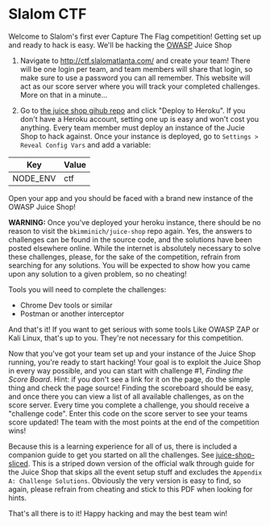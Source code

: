 # Slalom CTF

Welcome to Slalom's first ever Capture The Flag competition!  Getting set up and ready to hack is easy.  We'll be hacking the [OWASP](https://www.owasp.org) Juice Shop

1) Navigate to http://ctf.slalomatlanta.com/ and create your team!  There will be one login per team, and team members will share that login, so make sure to use a password you can all remember. This website will act as our score server where you will track your completed challenges.  More on that in a minute...

2) Go to [the juice shop gihub repo](https://github.com/bkimminich/juice-shop#deploy-on-heroku-free-0month-dyno) and click "Deploy to Heroku".  If you don't have a Heroku account, setting one up is easy and won't cost you anything.  Every team member must deploy an instance of the Jucie Shop to hack against.  Once your instance is deployed, go to `Settings > Reveal Config Vars` and add a variable:

Key | Value
------------ | -------------
NODE_ENV | ctf

Open your app and you should be faced with a brand new instance of the OWASP Juice Shop! 

**WARNING:**  Once you've deployed your heroku instance, there should be no reason to visit the `bkimminich/juice-shop` repo again.  Yes, the answers to challenges can be found in the source code, and the solutions have been posted elsewhere online.  While the internet is absolutely necessary to solve these challenges, please, for the sake of the competition, refrain from searching for any solutions.   You will be expected to show how you came upon any solution to a given problem, so no cheating! 

Tools you will need to complete the challenges: 

* Chrome Dev tools or similar 
* Postman or another interceptor

And that's it! If you want to get serious with some tools Like OWASP ZAP or Kali Linux, that's up to you.  They're not necessary for this competition.  

Now that you've got your team set up and your instance of the Juice Shop running, you're ready to start hacking!  Your goal is to exploit the Juice Shop in every way possible, and you can start with challenge #1, *Finding the Score Board*. Hint: if you don't see a link for it on the page, do the simple thing and check the page source!  Finding the scoreboard should be easy, and once there you can view a list of all available challenges, as on the score server.  Every time you complete a challenge, you should receive a "challenge code".  Enter this code on the score server to see your teams score updated! The team with the most points at the end of the competition wins! 

Because this is a learning experience for all of us, there is included a companion guide to get you started on all the challenges.  See [juice-shop-sliced](https://github.com/cnash6/slalom-ctf/blob/master/juice-shop-sliced.pdf).  This is a striped down version of the official walk through guide for the Juice Shop that skips all the event setup stuff and excludes the `Appendix A: Challenge Solutions`.  Obviously the very version is easy to find, so again, please refrain from cheating and stick to this PDF when looking for hints. 

That's all there is to it!  Happy hacking and may the best team win! 


